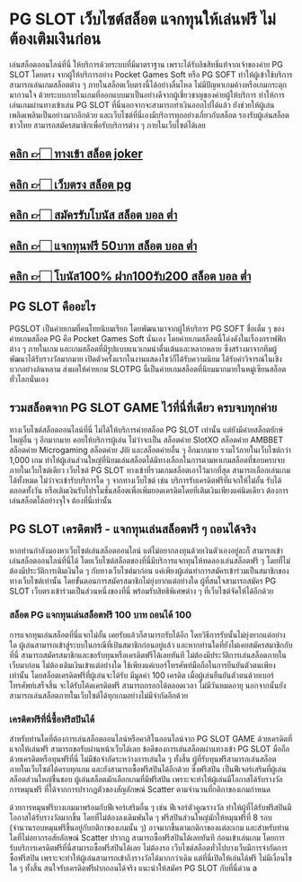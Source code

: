 
# PG SLOT เว็บไซต์สล็อต แจกทุนให้เล่นฟรี ไม่ต้องเติมเงินก่อน

เล่นสล็อตออนไลน์ที่นี่ ให้บริการด้วยระบบที่มีมาตราฐาน เพราะได้รับลิขสิทธิ์แท้จากเจ้าของค่าย PG SLOT โดยตรง จากผู้ให้บริการอย่าง Pocket Games Soft หรือ PG SOFT ทำให้ผู้เข้าใช้บริการสามารถเล่นเกมสล็อตต่าง ๆ ภายในสล็อตเว็บตรงนี้ได้อย่างลื่นไหล ไม่มีปัญหาเกมค้างหรือเกมกระตุกมากวนใจ ด้วยระบบภายในเกมที่ออกแบบมาเป็นอย่างดีจากผู้เชี่ยวชาญของค่ายผู้ให้บริการ ทำให้การเล่นเกมผ่านทางเข้าเล่น PG SLOT ที่นี่นอกจากจะสามารถทำเงินออกไปได้แล้ว ยังช่วยให้ผู้เล่นเพลิดเพลินเป็นอย่างมากอีกด้วย และเว็บไซต์ที่นี่เองมีบริการทุกอย่างเกี่ยวกับสล็อต รองรับผู้เล่นสล็อตชาวไทย สามารถสมัครสมาชิกเพื่อรับบริการต่าง ๆ ภายในเว็บไซต์ได้เลย

## [คลิก 👉🏻 ทางเข้า สล็อต joker ](https://appy.bet/betflix168/register)
## [คลิก 👉🏻 เว็บตรง สล็อต pg ](https://appy.bet/betflix168/register)
## [คลิก 👉🏻 สมัครรับโบนัส สล็อต บอล ต่ำ ](https://appy.bet/betflix168/register)
## [คลิก 👉🏻 แจกทุนฟรี 50บาท สล็อต บอล ต่ำ ](https://appy.bet/betflix168/register)
## [คลิก 👉🏻 โบนัส100% ฝาก100รับ200 สล็อต บอล ต่ำ ](https://appy.bet/betflix168/register)


## PG SLOT คืออะไร


PGSLOT เป็นค่ายเกมที่คนไทยนิยมเรียก โดยพัฒนามาจากผู้ให้บริการ PG SOFT ชื่อเต็ม ๆ ของค่ายเกมสล็อต PG คือ Pocket Games Soft นั่นเอง โดยค่ายเกมสล็อตนี้โด่งดังในเรื่องกราฟฟิกต่าง ๆ ภายในเกม และเกมสล็อตที่มีรูปแบบแนวเกมน่าตื่นเต้นและหลากหลาย ซึ่งสร้างมาจากทีมผู้พัฒนาได้รับรางวัลมากมาย เปิดตัวครั้งแรกในงานแสดงโชว์ก็ได้รับความนิยม ได้รับคำวิจารณ์ในเชิงบวกอย่างล้นหลาม ส่งผลให้ค่ายเกม SLOTPG นี้เป็นค่ายเกมสล็อตที่นิยมมากมายในหมู่เซียนสล็อตทั่วโลกนั่นเอง 


## รวมสล็อตจาก PG SLOT GAME ไว้ที่นี่ที่เดียว ครบจบทุกค่าย

ทางเว็บไซต์สล็อตออนไลน์ที่นี่ ไม่ได้ให้บริการค่ายสล็อต PG SLOT เท่านั้น แต่ยังมีค่ายสล็อตยักษ์ใหญ่อื่น ๆ อีกมากมาย คอยให้บริการผู้เล่น ไม่ว่าจะเป็น สล็อตค่าย SlotXO สล็อตค่าย AMBBET สล็อตค่าย Microgaming สล็อตค่าย Jili และสล็อตค่ายอื่น ๆ อีกมากมาย รวมไว้ภายในเว็บไซต์กว่า 1,000 เกม ทำให้ผู้เล่นส่วนใหญ่ที่นิยมเล่นสล็อตได้มีทางเลือกในการตามหาเกมสล็อตที่ชอบครบจบภายในเว็บไซต์เดียว เว็บไซต์ PG SLOT ทางเข้าที่รวมเกมสล็อตเอาไว้มากที่สุด สามารถเลือกเล่นเกมได้ทั้งหมด ไม่ว่าจะเข้ารับบริการใด ๆ จากทางเว็บไซต์ เช่น บริการรับเครดิตฟรีที่แจกให้ไม่อั้น รับได้ตลอดทั้งวัน หรือเติมเงินรับโปรโมชั่นสล็อตเพื่อเพิ่มยอดเครดิตโดยที่เติมเงินเพียงแค่นิดเดียว ต้องการเล่นสล็อตได้อย่างจุใจ ต้องที่นี่เท่านั้น

## PG SLOT เครดิตฟรี - แจกทุนเล่นสล็อตฟรี ๆ ถอนได้จริง
หากท่านกำลังมองหาเว็บไซต์เล่นสล็อตออนไลน์ แต่ไม่อยากลงทุนด้วยเงินตัวเองอยู่ละก็ สามารถเข้าเล่นสล็อตออนไลน์ที่นี่ได้ โดยเว็บไซต์สล็อตของที่นี่มีบริการแจกทุนให้ทดลองเล่นสล็อตฟรี ๆ โดยที่ไม่ต้องมีประวัติการเติมเงินใด ๆ กับทางเว็บไซต์มาก่อน แค่เพียงผู้เล่นทำการสมัครเข้าร่วมเป็นสมาชิกของทางเว็บไซต์เท่านั้น โดยขั้นตอนการสมัครสมาชิกไม่ยุ่งยากแต่อย่างใด ผู้ที่สนใจสามารถสมัคร PG SLOT เว็บตรงเข้าร่วมเป็นส่วนหนึ่งของที่นี่ พร้อมรับสิทธิพิเศษต่าง ๆ ที่เว็บไซต์จัดให้ได้อีกด้วย

### สล็อต PG แจกทุนเล่นสล็อตฟรี 100 บาท ถอนได้ 100
การแจกทุนเล่นสล็อตที่นี่แจกไม่อั้น เคยรับแล้วก็สามารถรับได้อีก โดยวิธีการรับนั้นไม่ยุ่งยากแต่อย่างใด ผู้เล่นสามารถเข้าสู่ระบบในกรณีที่เป้นสมาชิกก่อนอยู่แล้ว และหากท่านใดที่ยังไม่เคยสมัครสมาชิกกับที่นี่ สามารถสมัครสมาชิกและขอรับทุนหรือเครดิตฟรีได้เลยทันที ไม่ต้องมีประวัติการเล่นสล็อตภายในเว็บมาก่อน ไม่ต้องเติมเงินเข้าแต่อย่างใด ใช้เพียงแค่เบอร์โทรศัพท์มือถือในการยืนยันตัวตนเพียงเท่านั้น โดยสล็อตเครดิตฟรีที่ผู้เล่นจะได้รับ มีมูลค่า 100 เครดิต เมื่อผู้เล่นยืนยันตัวตนด้วยเบอร์โทรศัพท์เสร็จสิ้น จะได้รับโค้ดเครดิตฟรี สามารถกรอกได้ตลอดเวลา ไม่มีวันหมดอายุ นอกจากนั้นยังสามารถเล่นสล็อตภายในเว็บไซต์ได้ทุกเกมอย่างไม่มีจำกัดอีกด้วย

### เครดิตฟรีที่นี่ซื้อฟรีสปินได้
สำหรับท่านใดที่ต้องการเล่นสล็อตออนไลน์หรือคาสิโนออนไลน์จาก PG SLOT GAME ด้วยเครดิตที่แจกให้เล่นฟรี สามารถขอรับผ่านหน้าเว็บได้เลย ข้อดีของการเล่นสล็อตผ่านทางเข้า PG SLOT มือถือ ด้วยเครดิตหรือทุนฟรีที่นี่ ไม่มีข้อจำกัดระหว่างการเล่นใด ๆ ทั้งสิ้น ผู้ที่รับทุนฟรีสามารถเล่นสล็อตภายในเว็บไซต์ได้ครบทุกเกม และยังสามารถซื้อฟรีสปินได้อีกด้วย ซึ่งฟรีสปิน เป็นฟีเจอร์เสริมที่ผู้เล่นสล็อตส่วนใหญ่ชื่นชอบ ผู้เล่นสล็อตมักเลือกเกมที่มีฟรีสปิน เพราะจะทำให้ผู้เล่นมีโอกาสได้รับรางวัลการหมุนฟรี ที่ได้จากการปรากฏตัวของสัญลักษณ์ Scatter ตามจำนวนที่กติกาของเกมกำหนด 

ด้วยการหมุนฟรีบางเกมมาพร้อมกับฟีเจอร์เสริมอื่น ๆ เช่น ฟีเจอร์ตัวคูณรางวัล ทำให้ผู้ที่ได้รับฟรีสปินมีโอกาสได้รับรางวัลมากขึ้น โดยที่ไม่ต้องลงเดิมพันใด ๆ ฟรีสปินส่วนใหญ่มักให้หมุนฟรีที่ 8 รอบ (จำนวนรอบหมุนฟรีขึ้นอยู่กับกติกาของเกมนั้น ๆ) อาจมากขึ้นตามกติกาของแต่ละเกม และสำหรับท่านใดที่ไม่อยากรอสัยลักษณ์ Scatter ปรากฏ สามารถซื้อฟรีสปินได้เลยทันที ก่อนเข้าเล่นเกม โดยการรับบริการเครดิตฟรีที่นี่สามารถซื้อฟรีสปินได้เลย ไม่ต้องรอ เว็บไซต์สล็อตทั่วไปบางเว็บมีการจำกัดการซื้อฟรีสปิน เพราะจะทำให้ผู้เล่นสามารถเข้าถึงรางวัลได้มากกว่าเดิม แต่ที่นี่เปิดให้เล่นได้ฟรี ไม่มีเงื่อนไขใด ๆ ทั้งสิ้น สนใจรับเครดิตฟรีฝากถอนได้จริง แนะนำให้สมัคร PG SLOT กับที่นี่ด่วน
a
